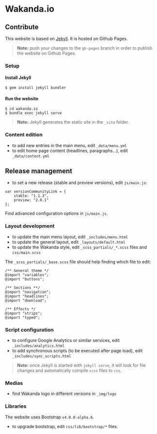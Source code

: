 # Wakanda.io

## Contribute

This website is based on [Jekyll](https://jekyllrb.com/). It is hosted on Github Pages.

> **Note:** push your changes to the `gh-pages` branch in order to publish the website on Github Pages. 

### Setup

#### Install Jekyll

```
$ gem install jekyll bundler
```

#### Run the website

```
$ cd wakanda.io
$ bundle exec jekyll serve
```

> **Note:** Jekyll generates the static site in the `_site` folder.

### Content edition

- to add new entries in the main menu, edit `_data/menu.yml`
- to edit home page content (headlines, paragraphs...), edit `_data/content.yml`

## Release management

- to set a new release (stable and preview versions), edit `js/main.js`:

```
var versionCommunityLink = { 
    stable: "1.1.3",
    preview: "2.0.1"
};
```

Find advanced configuration options in `js/main.js`.

### Layout development 

- to update the main menu layout, edit `_includes/menu.html`
- to update the general layout, edit `_layouts/default.html`
- to update the Wakanda style, edit `_scss_partials/_*.scss` files and `css/main.scss`

The `_scss_partials/_base.scss` file should help finding which file to edit:

```
/** General theme */
@import "variables";
@import "buttons";

/** Sections **/
@import "navigation";
@import "headlines";
@import "download";

/** Effects */
@import "strips";
@import "typed";
```

### Script configuration

- to configure Google Analytics or similar services, edit `_includes/analytics.html`
- to add synchronous scripts (to be executed after page load), edit `_includes/sync_scripts.html`

> **Note:** once Jekyll is started with `jekyll serve`, it will look for file changes and automatically compile `scss` files to `css`.

### Medias

- find Wakanda logo in different versions in `_img/logo`

### Libraries

The website uses Bootstrap `v4.0.0-alpha.6`.

- to upgrade bootstrap, edit `css/lib/bootstrap/*` files.